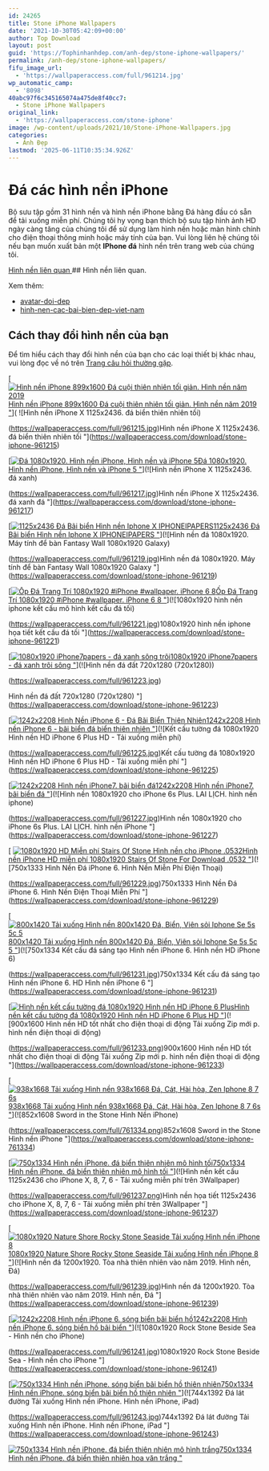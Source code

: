 ```yaml
---
id: 24265
title: Stone iPhone Wallpapers
date: '2021-10-30T05:42:09+00:00'
author: Top Download
layout: post
guid: 'https://Tophinhanhdep.com/anh-dep/stone-iphone-wallpapers/'
permalink: /anh-dep/stone-iphone-wallpapers/
fifu_image_url:
  - 'https://wallpaperaccess.com/full/961214.jpg'
wp_automatic_camp:
  - '8098'
40abc97f6c345165074a475de8f40cc7:
  - Stone iPhone Wallpapers
original_link:
  - 'https://wallpaperaccess.com/stone-iphone'
image: /wp-content/uploads/2021/10/Stone-iPhone-Wallpapers.jpg
categories:
  - Ảnh Đẹp
lastmod: '2025-06-11T10:35:34.926Z'
---
```

# Đá các hình nền iPhone

Bộ sưu tập gồm 31 hình nền và hình nền iPhone bằng Đá hàng đầu có sẵn để tải xuống miễn phí. Chúng tôi hy vọng bạn thích bộ sưu tập hình ảnh HD ngày càng tăng của chúng tôi để sử dụng làm hình nền hoặc màn hình chính cho điện thoại thông minh hoặc máy tính của bạn. Vui lòng liên hệ chúng tôi nếu bạn muốn xuất bản một **IPhone đá** hình nền trên trang web của chúng tôi.

[Hình nền liên quan ](#related) ## Hình nền liên quan.

   
 Xem thêm:

   
- [avatar-doi-dep](https://tophinhanhdep.com/anh-avatar/avatar-doi-dep/)
- [hinh-nen-cac-bai-bien-dep-viet-nam](https://tophinhanhdep.com/anh-dep/hinh-nen-cac-bai-bien-dep-viet-nam/)

## Cách thay đổi hình nền của bạn

Để tìm hiểu cách thay đổi hình nền của bạn cho các loại thiết bị khác nhau, vui lòng đọc về nó trên [Trang câu hỏi thường gặp](https://tophinhanhdep.com/faq/).

  
[[![Hình nền iPhone 899x1600 Đá cuội thiên nhiên tối giản.  Hình nền năm 2019](https://wallpaperaccess.com/full/961214.jpg)Hình nền iPhone 899x1600 Đá cuội thiên nhiên tối giản. Hình nền năm 2019 "](https://wallpaperaccess.com/download/stone-iphone-961214)]( ![Hình nền iPhone X 1125x2436.  đá biển thiên nhiên tối)

(https://wallpaperaccess.com/full/961215.jpg)Hình nền iPhone X 1125x2436. đá biển thiên nhiên tối "](https://wallpaperaccess.com/download/stone-iphone-961215)

[[![Đá 1080x1920.  Hình nền iPhone, Hình nền và iPhone 5](https://wallpaperaccess.com/full/961216.jpg)Đá 1080x1920. Hình nền iPhone, Hình nền và iPhone 5 "](https://wallpaperaccess.com/download/stone-iphone-961216)](![Hình nền iPhone X 1125x2436.  đá xanh)

(https://wallpaperaccess.com/full/961217.jpg)Hình nền iPhone X 1125x2436. đá xanh đá "](https://wallpaperaccess.com/download/stone-iphone-961217)

[[![1125x2436 Đá Bãi biển Hình nền Iphone X IPHONEIPAPERS](https://wallpaperaccess.com/full/961218.jpg)1125x2436 Đá Bãi biển Hình nền Iphone X IPHONEIPAPERS "](https://wallpaperaccess.com/download/stone-iphone-961218)](![Hình nền đá 1080x1920.  Máy tính để bàn Fantasy Wall 1080x1920 Galaxy)

(https://wallpaperaccess.com/full/961219.jpg)Hình nền đá 1080x1920. Máy tính để bàn Fantasy Wall 1080x1920 Galaxy "](https://wallpaperaccess.com/download/stone-iphone-961219)

[[![Ốp Đá Trang Trí 1080x1920 #iPhone #wallpaper.  iPhone 6 8](https://wallpaperaccess.com/full/961220.jpg)Ốp Đá Trang Trí 1080x1920 #iPhone #wallpaper. iPhone 6 8 "](https://wallpaperaccess.com/download/stone-iphone-961220)](![1080x1920 hình nền iphone kết cấu mô hình kết cấu đá tối)

(https://wallpaperaccess.com/full/961221.jpg)1080x1920 hình nền iphone họa tiết kết cấu đá tối "](https://wallpaperaccess.com/download/stone-iphone-961221)

[[![1080x1920 iPhone7papers - đá xanh sông trôi](https://wallpaperaccess.com/full/961222.jpg)1080x1920 iPhone7papers - đá xanh trôi sông "](https://wallpaperaccess.com/download/stone-iphone-961222)](![Hình nền đá đất 720x1280 (720x1280))

(https://wallpaperaccess.com/full/961223.jpg)

Hình nền đá đất 720x1280 (720x1280) "](https://wallpaperaccess.com/download/stone-iphone-961223)

[[![1242x2208 Hình Nền iPhone 6 - Đá Bãi Biển Thiên Nhiên](https://wallpaperaccess.com/full/961224.jpg)1242x2208 Hình nền iPhone 6 - bãi biển đá biển thiên nhiên "](https://wallpaperaccess.com/download/stone-iphone-961224)](![Kết cấu tường đá 1080x1920 Hình nền HD iPhone 6 Plus HD - Tải xuống miễn phí)

(https://wallpaperaccess.com/full/961225.jpg)Kết cấu tường đá 1080x1920 Hình nền HD iPhone 6 Plus HD - Tải xuống miễn phí "](https://wallpaperaccess.com/download/stone-iphone-961225)

[[![1242x2208 Hình nền iPhone7.  bãi biển đá](https://wallpaperaccess.com/full/961226.jpg)1242x2208 Hình nền iPhone7. bãi biển đá "](https://wallpaperaccess.com/download/stone-iphone-961226)](![Hình nền 1080x1920 cho iPhone 6s Plus.  LAI LỊCH.  hình nền iphone)

(https://wallpaperaccess.com/full/961227.jpg)Hình nền 1080x1920 cho iPhone 6s Plus. LAI LỊCH. hình nền iPhone "](https://wallpaperaccess.com/download/stone-iphone-961227)

[ [![1080x1920 HD Miễn phí Stairs Of Stone Hình nền cho iPhone .0532](https://wallpaperaccess.com/full/961228.png)Hình nền iPhone HD miễn phí 1080x1920 Stairs Of Stone For Download .0532 "](https://wallpaperaccess.com/download/stone-iphone-961228)](![750x1333 Hình Nền Đá iPhone 6. Hình Nền Miễn Phí Điện Thoại)

(https://wallpaperaccess.com/full/961229.jpg)750x1333 Hình Nền Đá iPhone 6. Hình Nền Điện Thoại Miễn Phí "](https://wallpaperaccess.com/download/stone-iphone-961229)

[[![800x1420 Tải xuống Hình nền 800x1420 Đá, Biển, Viên sỏi Iphone Se 5s 5c 5](https://wallpaperaccess.com/full/961230.jpg)800x1420 Tải xuống Hình nền 800x1420 Đá, Biển, Viên sỏi Iphone Se 5s 5c 5 "](https://wallpaperaccess.com/download/stone-iphone-961230)](![750x1334 Kết cấu đá sáng tạo Hình nền iPhone 6.  Hình nền HD iPhone 6)

(https://wallpaperaccess.com/full/961231.jpg)750x1334 Kết cấu đá sáng tạo Hình nền iPhone 6. HD Hình nền iPhone 6 "](https://wallpaperaccess.com/download/stone-iphone-961231)

[[![Hình nền kết cấu tường đá 1080x1920 Hình nền HD iPhone 6 Plus](https://wallpaperaccess.com/full/961232.jpg)Hình nền kết cấu tường đá 1080x1920 Hình nền HD iPhone 6 Plus HD "](https://wallpaperaccess.com/download/stone-iphone-961232)](![900x1600 Hình nền HD tốt nhất cho điện thoại di động Tải xuống Zip mới p.  hình nền điện thoại di động)

(https://wallpaperaccess.com/full/961233.png)900x1600 Hình nền HD tốt nhất cho điện thoại di động Tải xuống Zip mới p. hình nền điện thoại di động "](https://wallpaperaccess.com/download/stone-iphone-961233)

[[![938x1668 Tải xuống Hình nền 938x1668 Đá, Cát, Hài hòa, Zen Iphone 8 7 6s](https://wallpaperaccess.com/full/961234.jpg)938x1668 Tải xuống Hình nền 938x1668 Đá, Cát, Hài hòa, Zen Iphone 8 7 6s "](https://wallpaperaccess.com/download/stone-iphone-961234)](![852x1608 Sword in the Stone Hình Nền iPhone)

(https://wallpaperaccess.com/full/761334.png)852x1608 Sword in the Stone Hình nền iPhone "](https://wallpaperaccess.com/download/stone-iphone-761334)

[[![750x1334 Hình nền iPhone.  đá biển thiên nhiên mô hình tối](https://wallpaperaccess.com/full/961236.jpg)750x1334 Hình nền iPhone. đá biển thiên nhiên mô hình tối "](https://wallpaperaccess.com/download/stone-iphone-961236)](![Hình nền kết cấu 1125x2436 cho iPhone X, 8, 7, 6 - Tải xuống miễn phí trên 3Wallpaper)

(https://wallpaperaccess.com/full/961237.png)Hình nền họa tiết 1125x2436 cho iPhone X, 8, 7, 6 - Tải xuống miễn phí trên 3Wallpaper "](https://wallpaperaccess.com/download/stone-iphone-961237)

[[![1080x1920 Nature Shore Rocky Stone Seaside Tải xuống Hình nền iPhone 8](https://wallpaperaccess.com/full/961238.jpg)1080x1920 Nature Shore Rocky Stone Seaside Tải xuống Hình nền iPhone 8 "](https://wallpaperaccess.com/download/stone-iphone-961238)](![Hình nền đá 1200x1920.  Tòa nhà thiên nhiên vào năm 2019. Hình nền, Đá)

(https://wallpaperaccess.com/full/961239.jpg)Hình nền đá 1200x1920. Tòa nhà thiên nhiên vào năm 2019. Hình nền, Đá "](https://wallpaperaccess.com/download/stone-iphone-961239)

[[![1242x2208 Hình nền iPhone 6.  sóng biển bãi biển hồ](https://wallpaperaccess.com/full/961240.jpg)1242x2208 Hình nền iPhone 6. sóng biển hồ bãi biển "](https://wallpaperaccess.com/download/stone-iphone-961240)](![1080x1920 Rock Stone Beside Sea - Hình nền cho iPhone)

(https://wallpaperaccess.com/full/961241.jpg)1080x1920 Rock Stone Beside Sea - Hình nền cho iPhone "](https://wallpaperaccess.com/download/stone-iphone-961241)

[[![750x1334 Hình nền iPhone.  sóng biển bãi biển hồ thiên nhiên](https://wallpaperaccess.com/full/961242.jpg)750x1334 Hình nền iPhone. sóng biển bãi biển hồ thiên nhiên "](https://wallpaperaccess.com/download/stone-iphone-961242)](![744x1392 Đá lát đường Tải xuống Hình nền iPhone.  Hình nền iPhone, iPad)

(https://wallpaperaccess.com/full/961243.jpg)744x1392 Đá lát đường Tải xuống Hình nền iPhone. Hình nền iPhone, iPad "](https://wallpaperaccess.com/download/stone-iphone-961243)

[![750x1334 Hình nền iPhone.  đá biển thiên nhiên mô hình trắng](https://wallpaperaccess.com/full/961246.jpg)750x1334 Hình nền iPhone. đá biển thiên nhiên hoa văn trắng "](https://wallpaperaccess.com/download/stone-iphone-961246)
